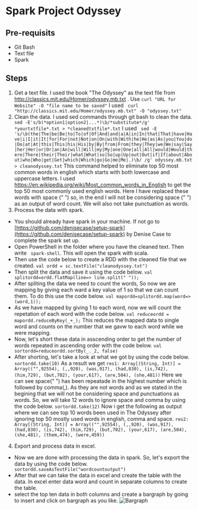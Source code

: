 


# Spark Project Odyssey

## Pre-requisits
- Git Bash
- Text file
- Spark
## Steps
1. Get a text file.
 I used the book "The Odyssey" as the text file from http://classics.mit.edu/Homer/odyssey.mb.txt . Use ```curl "URL for Website" -O "file name to be saved"``` I used ``` curl "http://classics.mit.edu/Homer/odyssey.mb.txt" -O "odyssey.txt"```
2. Clean the data.
 I used sed commands through git bash to clean the data. ``` sed -E's/b(*option1|option2|...*)\b/*substitute*/g' *yourtxtfile*.txt > *cleanedtxtfile*.txt```
I used
	``` sed -E 's/\b(the|The|be|Be|to|To|of|Of|And|and|a|A|in|In|that|That|have|Have|i|I|it|It|for|For|not|Not|on|On|with|With|he|He|as|As|you|You|do|Do|at|At|this|This|his|His|by|By|from|From|they|They|we|We|say|Say|her|Her|or|Or|an|An|will|Will|my|My|one|One|all|All|would|Would|there|There|their|Their|what|What|so|So|up|Up|out|Out|if|If|about|About|who|Who|get|Get|which|Which|go|Go|me|Me|.)\b/ /g' odyssey.mb.txt > cleanodyssey.txt```
This command helped to eliminate top 50 most common words in english which starts with both lowercase and uppercase letters. I used https://en.wikipedia.org/wiki/Most_common_words_in_English  to get the top 50 most commonly used english words. 
Here I have replaced these words with space (" ") so, in the end I will not be considering space (" ") as an output of word count. We will also not take punctuation as words.
3. Process the data with spark.
-  You should already have spark in your machine. If not go to [https://github.com/denisecase/setup-spark](https://github.com/denisecase/setup-spark) by Denise Case to complete the spark set up.
- Open PowerShell in the folder where you have the cleaned text. Then write ``` spark-shell```. This will open the spark with scala.
- Then use the code below to create a RDD  with the cleaned file that we created.
```val ordd = sc.textFile("cleanodyssey.txt")``` 
- Then split the data and save it using the code below.
```val splitordd=ordd.flatMap(line=> line.split(" "));```
- After spliting the data we need to count the words, So now we are mapping by giving each ward a key value of 1 so that we can count them. To do this use the code below.
```val mapordd=splitordd.map(word=>(word,1));```
- As we have mapped by giving 1 to each word, now we will count the repetation of each word with the code below.
```val reduceordd = mapordd.reduceByKey(_+_);```
This reduces the mapped data to single word and counts on the number that we gavw to each word while we were mapping.
- Now, let's short these data in asscending order to get the number of words repeated in ascending order with the code below.
```val sortordd=reduceordd.sortBy(_._2, false)```
- After shorting, let's take a look at what we got by using the code below.
```sortordd.take(10)```
As a result we get
```res1: Array[(String, Int)] = Array(("",92554), (,,920), (was,917), (had,830), (is,742), (him,729), (but,702), (your,617), (are,504), (she,481))```
Here we can see space(" ") has been repeatade in the highest number which is followed by comma(,). As they are not words and as we stated in the begining that we will not be considering space and punctuations as words. So, we will take 12 words to ignore space and comma by using the code below.
```sortordd.take(12)```
Now i get the following as output where we can see top 10 words been used in The Odyssey after ignoring top 50 mostly used words in english, comma and space.
```res2: Array[(String, Int)] = Array(("",92554), (,,920), (was,917), (had,830), (is,742), (him,729), (but,702), (your,617), (are,504), (she,481), (them,474), (were,459))```
4. Export and process data in excel.
- Now we are done with processing the data in spark. So, let's export the data by using the code below.
``` sortordd.saveAsTextFile("wordcountoutput")```
- After that we can take the data in excel and create the table with the data. In excel enter data word and count in separate columns to create the table.
- select the top ten data in both columns and create a bargraph by going to insert and click on bargraph as you like.
![Bargraph](https://github.com/susanmaharjan/spark-project-odyssey/blob/main/Screenshot%20(45).png)
